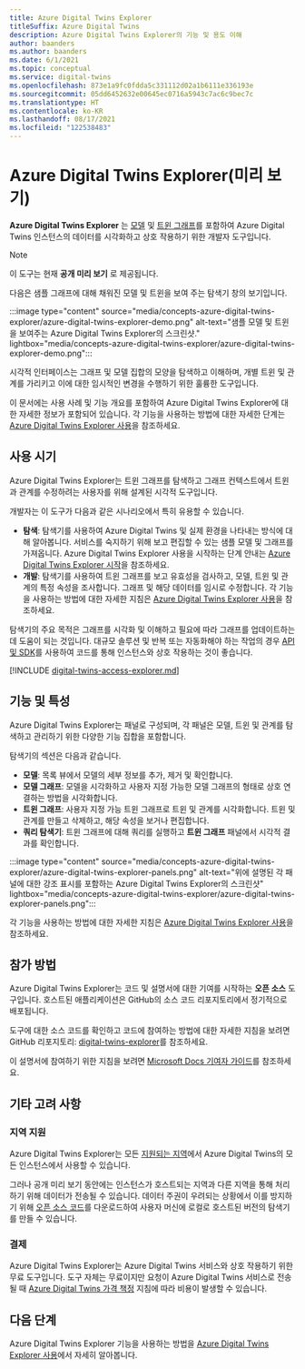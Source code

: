 ```yaml
---
title: Azure Digital Twins Explorer
titleSuffix: Azure Digital Twins
description: Azure Digital Twins Explorer의 기능 및 용도 이해
author: baanders
ms.author: baanders
ms.date: 6/1/2021
ms.topic: conceptual
ms.service: digital-twins
ms.openlocfilehash: 873e1a9fc0fdda5c331112d02a1b6111e336193e
ms.sourcegitcommit: 05dd6452632e00645ec0716a5943c7ac6c9bec7c
ms.translationtype: HT
ms.contentlocale: ko-KR
ms.lasthandoff: 08/17/2021
ms.locfileid: "122538483"
---
```

# <a name="azure-digital-twins-explorer-preview"></a>Azure Digital Twins Explorer(미리 보기)

**Azure Digital Twins Explorer** 는 [모델](concepts-models.md) 및 [트윈 그래프](concepts-twins-graph.md)를 포함하여 Azure Digital Twins 인스턴스의 데이터를 시각화하고 상호 작용하기 위한 개발자 도구입니다. 

>[!NOTE]
>이 도구는 현재 **공개 미리 보기** 로 제공됩니다.

다음은 샘플 그래프에 대해 채워진 모델 및 트윈을 보여 주는 탐색기 창의 보기입니다.

:::image type="content" source="media/concepts-azure-digital-twins-explorer/azure-digital-twins-explorer-demo.png" alt-text="샘플 모델 및 트윈을 보여주는 Azure Digital Twins Explorer의 스크린샷." lightbox="media/concepts-azure-digital-twins-explorer/azure-digital-twins-explorer-demo.png":::

시각적 인터페이스는 그래프 및 모델 집합의 모양을 탐색하고 이해하며, 개별 트윈 및 관계를 가리키고 이에 대한 임시적인 변경을 수행하기 위한 훌륭한 도구입니다.

이 문서에는 사용 사례 및 기능 개요를 포함하여 Azure Digital Twins Explorer에 대한 자세한 정보가 포함되어 있습니다. 각 기능을 사용하는 방법에 대한 자세한 단계는 [Azure Digital Twins Explorer 사용](how-to-use-azure-digital-twins-explorer.md)을 참조하세요.

## <a name="when-to-use"></a>사용 시기

Azure Digital Twins Explorer는 트윈 그래프를 탐색하고 그래프 컨텍스트에서 트윈과 관계를 수정하려는 사용자를 위해 설계된 시각적 도구입니다.

개발자는 이 도구가 다음과 같은 시나리오에서 특히 유용할 수 있습니다.
* **탐색**: 탐색기를 사용하여 Azure Digital Twins 및 실제 환경을 나타내는 방식에 대해 알아봅니다. 서비스를 숙지하기 위해 보고 편집할 수 있는 샘플 모델 및 그래프를 가져옵니다. Azure Digital Twins Explorer 사용을 시작하는 단계 안내는 [Azure Digital Twins Explorer 시작](quickstart-azure-digital-twins-explorer.md)을 참조하세요.
* **개발**: 탐색기를 사용하여 트윈 그래프를 보고 유효성을 검사하고, 모델, 트윈 및 관계의 특정 속성을 조사합니다. 그래프 및 해당 데이터를 임시로 수정합니다. 각 기능을 사용하는 방법에 대한 자세한 지침은 [Azure Digital Twins Explorer 사용](how-to-use-azure-digital-twins-explorer.md)을 참조하세요. 

탐색기의 주요 목적은 그래프를 시각화 및 이해하고 필요에 따라 그래프를 업데이트하는 데 도움이 되는 것입니다. 대규모 솔루션 및 반복 또는 자동화해야 하는 작업의 경우 [API 및 SDK](./concepts-apis-sdks.md)를 사용하여 코드를 통해 인스턴스와 상호 작용하는 것이 좋습니다.

[!INCLUDE [digital-twins-access-explorer.md](../../includes/digital-twins-access-explorer.md)]

## <a name="features-and-capabilities"></a>기능 및 특성

Azure Digital Twins Explorer는 패널로 구성되며, 각 패널은 모델, 트윈 및 관계를 탐색하고 관리하기 위한 다양한 기능 집합을 포함합니다.

탐색기의 섹션은 다음과 같습니다.
* **모델**: 목록 뷰에서 모델의 세부 정보를 추가, 제거 및 확인합니다.
* **모델 그래프**: 모델을 시각화하고 사용자 지정 가능한 모델 그래프의 형태로 상호 연결하는 방법을 시각화합니다.
* **트윈 그래프**: 사용자 지정 가능 트윈 그래프로 트윈 및 관계를 시각화합니다. 트윈 및 관계를 만들고 삭제하고, 해당 속성을 보거나 편집합니다.
* **쿼리 탐색기**: 트윈 그래프에 대해 쿼리를 실행하고 **트윈 그래프** 패널에서 시각적 결과를 확인합니다.

:::image type="content" source="media/concepts-azure-digital-twins-explorer/azure-digital-twins-explorer-panels.png" alt-text="위에 설명된 각 패널에 대한 강조 표시를 포함하는 Azure Digital Twins Explorer의 스크린샷" lightbox="media/concepts-azure-digital-twins-explorer/azure-digital-twins-explorer-panels.png":::

각 기능을 사용하는 방법에 대한 자세한 지침은 [Azure Digital Twins Explorer 사용](how-to-use-azure-digital-twins-explorer.md)을 참조하세요. 

## <a name="how-to-contribute"></a>참가 방법

Azure Digital Twins Explorer는 코드 및 설명서에 대한 기여를 시작하는 **오픈 소스** 도구입니다. 호스트된 애플리케이션은 GitHub의 소스 코드 리포지토리에서 정기적으로 배포됩니다.

도구에 대한 소스 코드를 확인하고 코드에 참여하는 방법에 대한 자세한 지침을 보려면 GitHub 리포지토리: [digital-twins-explorer](https://github.com/Azure-Samples/digital-twins-explorer)를 참조하세요.

이 설명서에 참여하기 위한 지침을 보려면 [Microsoft Docs 기여자 가이드](/contribute/)를 참조하세요.

## <a name="other-considerations"></a>기타 고려 사항

### <a name="region-support"></a>지역 지원

Azure Digital Twins Explorer는 모든 [지원되는 지역](https://azure.microsoft.com/global-infrastructure/services/?products=digital-twins)에서 Azure Digital Twins의 모든 인스턴스에서 사용할 수 있습니다.

그러나 공개 미리 보기 동안에는 인스턴스가 호스트되는 지역과 다른 지역을 통해 처리하기 위해 데이터가 전송될 수 있습니다. 데이터 주권이 우려되는 상황에서 이를 방지하기 위해 [오픈 소스 코드](#how-to-contribute)를 다운로드하여 사용자 머신에 로컬로 호스트된 버전의 탐색기를 만들 수 있습니다.

### <a name="billing"></a>결제

Azure Digital Twins Explorer는 Azure Digital Twins 서비스와 상호 작용하기 위한 무료 도구입니다. 도구 자체는 무료이지만 요청이 Azure Digital Twins 서비스로 전송될 때 [Azure Digital Twins 가격 책정](https://azure.microsoft.com/pricing/details/digital-twins/) 지침에 따라 비용이 발생할 수 있습니다.

## <a name="next-steps"></a>다음 단계 

Azure Digital Twins Explorer 기능을 사용하는 방법을 [Azure Digital Twins Explorer 사용](how-to-use-azure-digital-twins-explorer.md)에서 자세히 알아봅니다.